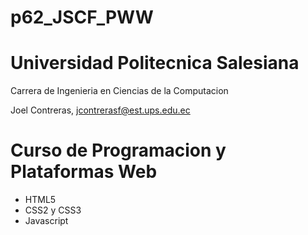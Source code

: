 # p62_JSCF_PWW

# Universidad Politecnica Salesiana
Carrera de Ingenieria en Ciencias de la Computacion

Joel Contreras, jcontrerasf@est.ups.edu.ec

# Curso de Programacion y Plataformas Web

- HTML5
- CSS2 y CSS3
- Javascript

